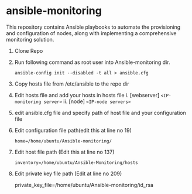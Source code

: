# ansible-monitoring

This repository contains Ansible playbooks to automate the provisioning and configuration of nodes, along with implementing a comprehensive monitoring solution.

1. Clone Repo

2) Run following command as root user into Ansible-monitoring dir.

   ```
   ansible-config init --disabled -t all > ansible.cfg
   ```

3. Copy hosts file from /etc/ansible to the repo dir
4. Edit hosts file and add your hosts in hosts file
   i. [webserver]
   `<IP-monitoring server>`
   ii. [node]
   `<IP-node servers>`
5. edit ansible.cfg file and specify path of host file and your configuration file
6. Edit configuration file path(edit this at line no 19)

   ```
   home=/home/ubuntu/Ansible-monitoring/
   ```
7. Edit host file path (Edit this at line no 137)

   ```
   inventory=/home/ubuntu/Ansible-Monitoring/hosts
   ```
8. Edit private key file path (Edit at line no 209)

   private_key_file=/home/ubuntu/Ansible-monitoring/id_rsa
